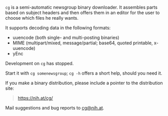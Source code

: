 `cg` is a semi-automatic newsgroup binary downloader.  It assembles
parts based on subject headers and then offers them in an editor for
the user to choose which files he really wants.

It supports decoding data in the following formats:
- uuencode (both single- and multi-posting binaries)
- MIME (multipart/mixed, message/partial; base64, quoted printable, x-uuencode)
- yEnc

Development on `cg` has stopped.

Start it with `cg somenewsgroup`; `cg -h` offers a short help, should
you need it.

If you make a binary distribution, please include a pointer to the
distribution site:
>    https://nih.at/cg/

Mail suggestions and bug reports to cg@nih.at.
